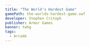 ```yaml
---
title: "The World's Hardest Game"
gamePath: the-worlds-hardest-game.swf
developer: Stephen Critoph
publisher: Armor Games
banner: twhg
tags:
  - Arcade
---
```


